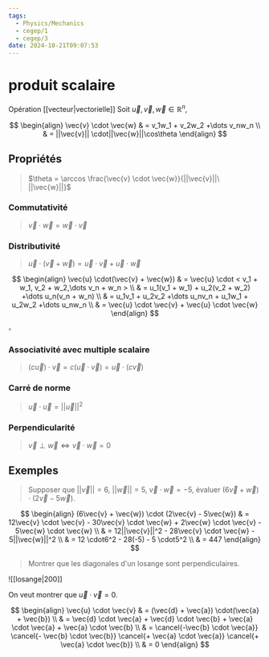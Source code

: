 ```yaml
---
tags:
  - Physics/Mechanics
  - cegep/1
  - cegep/3
date: 2024-10-21T09:07:53
---
```


# produit scalaire

Opération [[vecteur|vectorielle]]
Soit $\vec{u}, \vec{v}, \vec{w} \in \mathbb{R}^n$,

$$
\begin{align}
\vec{v} \cdot \vec{w} & = v_1w_1 + v_2w_2 +\dots v_nw_n \\
 & = ||\vec{v}|| \cdot||\vec{w}||\cos\theta
\end{align}
$$

## Propriétés

> $\theta = \arccos \frac{\vec{v} \cdot \vec{w}}{||\vec{v}||\ ||\vec{w}||}$

### Commutativité

> $\vec{v} \cdot \vec{w} = \vec{w} \cdot \vec{v}$

### Distributivité

> $\vec{u} \cdot (\vec{v} + \vec{w}) = \vec{u} \cdot \vec{v} + \vec{u} \cdot \vec{w}$

$$
\begin{align}
\vec{u} \cdot(\vec{v} + \vec{w}) & = \vec{u} \cdot < v_1 + w_1, v_2 + w_2,\dots v_n + w_n > \\
 & = u_1(v_1 + w_1) + u_2(v_2 + w_2) +\dots u_n(v_n + w_n) \\
 & = u_1v_1 + u_2v_2 +\dots u_nv_n + u_1w_1 + u_2w_2 +\dots u_nw_n \\
 & = \vec{u} \cdot \vec{v} + \vec{u} \cdot \vec{w}
\end{align}
$$

$\square$

### Associativité avec multiple scalaire

> $(c\vec{u}) \cdot \vec{v} = c(\vec{u} \cdot \vec{v}) = \vec{u} \cdot(c\vec{v})$

### Carré de norme

> $\vec{u} \cdot \vec{u} = ||\vec{u}||^2$

### Perpendicularité

> $\vec{v} \perp \vec{w} \iff \vec{v} \cdot \vec{w} = 0$

## Exemples

> Supposer que $||\vec{v}|| = 6, \ ||\vec{w}|| = 5, \ \vec{v} \cdot \vec{w} = -5$, évaluer $(6\vec{v} + \vec{w}) \cdot (2\vec{v} - 5\vec{w})$.

$$
\begin{align}
(6\vec{v} + \vec{w}) \cdot (2\vec{v} - 5\vec{w}) & = 12\vec{v} \cdot \vec{v} - 30\vec{v} \cdot \vec{w} + 2\vec{w} \cdot \vec{v} - 5\vec{w} \cdot \vec{w} \\
 & = 12||\vec{v}||^2 - 28\vec{v} \cdot \vec{w} - 5||\vec{w}||^2 \\
 & = 12 \cdot6^2 - 28(-5) - 5 \cdot5^2 \\
 & = 447
\end{align}
$$

> Montrer que les diagonales d'un losange sont perpendiculaires.

![[losange|200]]

On veut montrer que $\vec{u} \cdot \vec{v} = 0$.

$$
\begin{align}
\vec{u} \cdot \vec{v} & = (\vec{d} + \vec{a}) \cdot(\vec{a} + \vec{b}) \\
 & = \vec{d} \cdot \vec{a} + \vec{d} \cdot \vec{b} + \vec{a} \cdot \vec{a} + \vec{a} \cdot \vec{b} \\
 & = \cancel{-\vec{b} \cdot \vec{a}} \cancel{- \vec{b} \cdot \vec{b}} \cancel{+ \vec{a} \cdot \vec{a}} \cancel{+ \vec{a} \cdot \vec{b}} \\
 & = 0
\end{align}
$$
